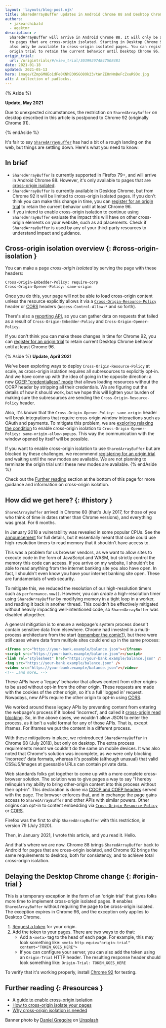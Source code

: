 ```yaml
---
layout: 'layouts/blog-post.njk'
title: SharedArrayBuffer updates in Android Chrome 88 and Desktop Chrome 92
authors:
  - jakearchibald
  - agektmr
description: >
  SharedArrayBuffer will arrive in Android Chrome 88. It will only be available
  to pages that are cross-origin isolated. Starting in Desktop Chrome 92 it will
  also only be available to cross-origin isolated pages. You can register for an
  origin trial to retain the current behavior until Desktop Chrome 96.
origin_trial:
  url: /origintrials/#/view_trial/303992974847508481
date: 2021-01-18
updated: 2021-05-13
hero: image/CZmpGM8Eo1dFe0KNhEO9SGO8Ok23/tWnZEOnNmBeFcZxuR9Dx.jpg
alt: A collection of padlocks.
---
```


{% Aside %}

**Update, May 2021**

Due to unexpected circumstances, the restriction on `SharedArrayBuffer` on
desktop described in this article is postponed to Chrome 92 (originally Chrome
91).

{% endAside %}

It's fair to say [`SharedArrayBuffer`][mdn] has had a bit of a rough landing on the
web, but things are settling down. Here's what you need to know:

## In brief

- `SharedArrayBuffer` is currently supported in Firefox 79+, and will arrive in Android
  Chrome 88. However, it's only available to pages that are [cross-origin
  isolated](#cross-origin-isolation).
- `SharedArrayBuffer` is currently available in Desktop Chrome, but from Chrome
  92 it will be limited to cross-origin isolated pages. If you don't think you
  can make this change in time, you can [register for an origin trial](#origin-trial) to retain
  the current behavior until at least Chrome 96.
- If you intend to enable cross-origin isolation to continue using
  `SharedArrayBuffer` evaluate the impact this will have on other cross-origin
  elements on your website, such as ad placements. Check if `SharedArrayBuffer`
  is used by any of your third-party resources to understand impact and
  guidance. 


## Cross-origin isolation overview {: #cross-origin-isolation }

You can make a page _cross-origin isolated_ by serving the page with these
headers:

```http
Cross-Origin-Embedder-Policy: require-corp
Cross-Origin-Opener-Policy: same-origin
```

Once you do this, your page will not be able to load cross-origin content unless
the resource explicitly allows it via a [`Cross-Origin-Resource-Policy`][corp]
header or [CORS](https://developer.mozilla.org/en-US/docs/Web/HTTP/CORS) headers
(`Access-Control-Allow-*` and so forth).

There's also a [reporting
API](https://web.dev/coop-coep/#observe-issues-using-the-reporting-api), so you
can gather data on requests that failed as a result of
`Cross-Origin-Embedder-Policy` and `Cross-Origin-Opener-Policy`.

If you don't think you can make these changes in time for Chrome 92, you can
[register for an origin trial](#origin-trial) to retain current Desktop Chrome
behavior until at least Chrome 96.

{% Aside %}
**Update, April 2021**

We've been exploring ways to deploy `Cross-Origin-Resource-Policy` at scale, as
cross-origin isolation requires all subresources to explicitly opt-in. And we
have come up with the idea of going in the opposite direction: a new [COEP
"credentialless" mode](https://github.com/mikewest/credentiallessness/) that
allows loading resources without the CORP header by stripping all their
credentials. We are figuring out the details of how it should work, but we hope
this will lighten your burden of making sure the subresources are sending the
`Cross-Origin-Resource-Policy` header.

Also, it's known that the `Cross-Origin-Opener-Policy: same-origin` header will
break integrations that require cross-origin window interactions such as OAuth
and payments. To mitigate this problem, we are [exploring relaxing the
condition](https://github.com/whatwg/html/issues/6364) to enable cross-origin
isolation to `Cross-Origin-Opener-Policy: same-origin-allow-popups`. This way
the communication with the window opened by itself will be possible.

If you want to enable cross-origin isolation to use `SharedArrayBuffer` but are
blocked by these challenges, we recommend [registering for an origin
trial](#origin-trial) and waiting until the new modes are available. We are not
planning to terminate the origin trial until these new modes are available. {%
endAside %}

Check out the [Further reading](#resources) section at the bottom of this page
for more guidance and information on cross-origin isolation.

## How did we get here? {: #history }

`SharedArrayBuffer` arrived in Chrome 60 (that's July 2017, for those of you who
think of time in dates rather than Chrome versions), and everything was great.
For 6 months.

In January 2018 a vulnerability was revealed in some popular CPUs. See the
[announcement](https://googleprojectzero.blogspot.com/2018/01/reading-privileged-memory-with-side.html)
for full details, but it essentially meant that code could use high-resolution
timers to read memory that it shouldn't have access to.

This was a problem for us browser vendors, as we want to allow sites to execute
code in the form of JavaScript and WASM, but strictly control the memory this
code can access. If you arrive on my website, I shouldn't be able to read
anything from the internet banking site you also have open. In fact, I shouldn't
even know you have your internet banking site open. These are fundamentals of
web security.

To mitigate this, we reduced the resolution of our high-resolution timers such
as `performance.now()`. However, you can _create_ a high-resolution timer using
`SharedArrayBuffer` by modifying memory in a tight loop in a worker, and reading
it back in another thread. This couldn't be effectively mitigated without
heavily impacting well-intentioned code, so `SharedArrayBuffer` was disabled
altogether.

A general mitigation is to ensure a webpage's system process doesn't contain
sensitive data from elsewhere. Chrome had invested in a multi-process
architecture from the start ([remember the
comic?](https://www.google.com/googlebooks/chrome/big_00.html)), but there were
still cases where data from multiple sites could end up in the same process:

```html
<iframe src="https://your-bank.example/balance.json"></iframe>
<script src="https://your-bank.example/balance.json"></script>
<link rel="stylesheet" href="https://your-bank.example/balance.json" />
<img src="https://your-bank.example/balance.json" />
<video src="https://your-bank.example/balance.json"></video>
<!-- …and more… -->
```

These APIs have a 'legacy' behavior that allows content from other origins to be
used without opt-in from the other origin. These requests are made with the
cookies of the other origin, so it's a full 'logged in' request. Nowadays, new
APIs require the other origin to opt-in using
[CORS](https://developer.mozilla.org/en-US/docs/Web/HTTP/CORS).

We worked around these legacy APIs by preventing content from entering the
webpage's process if it looked 'incorrect', and called it [cross-origin read
blocking](https://developers.google.com/web/updates/2018/07/site-isolation#corb).
So, in the above cases, we wouldn't allow JSON to enter the process, as it isn't
a valid format for any of those APIs. That is, except iframes. For iframes we
put the content in a different process.

With these mitigations in place, we reintroduced `SharedArrayBuffer` in Chrome
68 (July 2018), but only on desktop. The extra process requirements meant we
couldn't do the same on mobile devices. It was also noted that Chrome's solution
was incomplete, as we were only blocking 'incorrect' data formats, whereas it's
possible (although unusual) that valid CSS/JS/images at guessable URLs can
contain private data.

Web standards folks got together to come up with a more complete cross-browser
solution. The solution was to give pages a way to say "I hereby relinquish my
ability to bring other-origin content into this process without their opt-in".
This declaration is done via [COOP and COEP headers](https://web.dev/coop-coep/)
served with the page. The browser enforces that, and in exchange the page gains
access to `SharedArrayBuffer` and other APIs with similar powers. Other origins
can opt-in to content embedding via
[`Cross-Origin-Resource-Policy`](<https://developer.mozilla.org/en-US/docs/Web/HTTP/Cross-Origin_Resource_Policy_(CORP)>)
or [CORS](https://developer.mozilla.org/en-US/docs/Web/HTTP/CORS).

Firefox was the first to ship `SharedArrayBuffer` with this restriction, in
version 79 (July 2020).

Then, in January 2021, I wrote this article, and you read it. Hello.

And that's where we are now. Chrome 88 brings `SharedArrayBuffer` back to
Android for pages that are cross-origin isolated, and Chrome 92 brings the same
requirements to desktop, both for consistency, and to achieve total cross-origin
isolation.

## Delaying the Desktop Chrome change {: #origin-trial }

This is a temporary exception in the form of an 'origin trial' that gives folks
more time to implement cross-origin isolated pages. It enables
`SharedArrayBuffer` without requiring the page to be cross-origin isolated. The
exception expires in Chrome 96, and the exception only applies to Desktop
Chrome.

1. [Request a token]({{origin_trial.url}}) for your origin.
2. Add the token to your pages. There are two ways to do that:
   - Add a `<meta>` tag to the head of each page. For example,
     this may look something like: `<meta http-equiv="origin-trial" content="TOKEN_GOES_HERE">`
   - If you can configure your server, you can also add the token using an
     `Origin-Trial` HTTP header. The resulting response header should look
     something like: `Origin-Trial: TOKEN_GOES_HERE`

To verify that it's working properly, install [Chrome
92](https://www.google.com/chrome/dev/) for testing.

## Further reading {: #resources }

- [A guide to enable cross-origin
  isolation](https://web.dev/cross-origin-isolation-guide)
- [How to cross-origin isolate your pages](https://web.dev/coop-coep/)
- [Why cross-origin isolation is needed](https://web.dev/why-coop-coep/)

Banner photo by <a
href="https://unsplash.com/@yeeeeeeha?utm_source=unsplash&amp;utm_medium=referral&amp;utm_content=creditCopyText">Daniel
Gregoire</a> on <a
href="https://unsplash.com/s/photos/padlocks?utm_source=unsplash&amp;utm_medium=referral&amp;utm_content=creditCopyText">Unsplash</a>

[mdn]: https://developer.mozilla.org/en-US/docs/Web/JavaScript/Reference/Global_Objects/SharedArrayBuffer
[compat]: https://developer.mozilla.org/en-US/docs/Web/JavaScript/Reference/Global_Objects/SharedArrayBuffer#browser_compatibility
[corp]: https://developer.mozilla.org/en-US/docs/Web/HTTP/Cross-Origin_Resource_Policy_(CORP)
